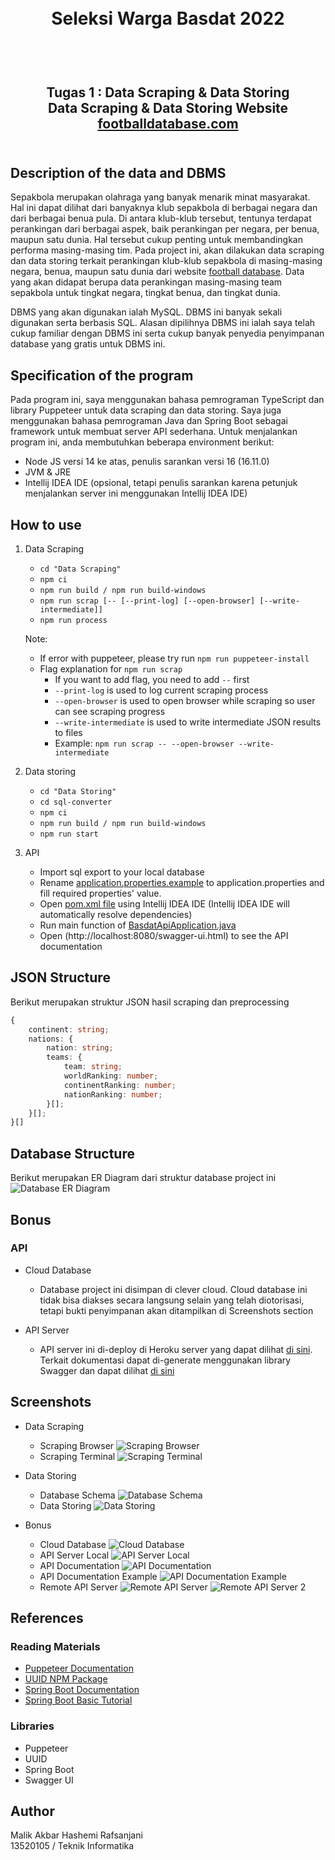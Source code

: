 <h1 align="center">
  <br>
  Seleksi Warga Basdat 2022
  <br>
  <br>
</h1>

<h2 align="center">
  <br>
  Tugas 1 : Data Scraping & Data Storing
  <br>
  Data Scraping & Data Storing Website <a href="https://footballdatabase.com/clubs-index">footballdatabase.com</a>
  <br>
  <br>
</h2>

## Description of the data and DBMS
Sepakbola merupakan olahraga yang banyak menarik minat masyarakat. Hal ini dapat dilihat dari banyaknya klub sepakbola di berbagai negara dan dari berbagai benua pula. Di antara klub-klub tersebut, tentunya terdapat perankingan dari berbagai aspek, baik perankingan per negara, per benua, maupun satu dunia. Hal tersebut cukup penting untuk membandingkan performa masing-masing tim. Pada project ini, akan dilakukan data scraping dan data storing terkait perankingan klub-klub sepakbola di masing-masing negara, benua, maupun satu dunia dari website [football database](http://footballdatabase.com/clubs-index). Data yang akan didapat berupa data perankingan masing-masing team sepakbola untuk tingkat negara, tingkat benua, dan tingkat dunia.

DBMS yang akan digunakan ialah MySQL. DBMS ini banyak sekali digunakan serta berbasis SQL. Alasan dipilihnya DBMS ini ialah saya telah cukup familiar dengan DBMS ini serta cukup banyak penyedia penyimpanan database yang gratis untuk DBMS ini.

## Specification of the program
Pada program ini, saya menggunakan bahasa pemrograman TypeScript dan library Puppeteer untuk data scraping dan data storing. Saya juga menggunakan bahasa pemrograman Java dan Spring Boot sebagai framework untuk membuat server API sederhana. Untuk menjalankan program ini, anda membutuhkan beberapa environment berikut:
- Node JS versi 14 ke atas, penulis sarankan versi 16 (16.11.0)
- JVM & JRE
- Intellij IDEA IDE (opsional, tetapi penulis sarankan karena petunjuk menjalankan server ini menggunakan Intellij IDEA IDE)

## How to use
1. Data Scraping
   - `cd "Data Scraping"`
   - `npm ci`
   - `npm run build / npm run build-windows`
   - `npm run scrap [-- [--print-log] [--open-browser] [--write-intermediate]]`
   - `npm run process`

   Note:
   - If error with puppeteer, please try run `npm run puppeteer-install`
   - Flag explanation for `npm run scrap`
     - If you want to add flag, you need to add ` -- ` first
     - `--print-log` is used to log current scraping process
     - `--open-browser` is used to open browser while scraping so user can see scraping progress
     - `--write-intermediate` is used to write intermediate JSON results to files
     - Example: `npm run scrap -- --open-browser --write-intermediate`

2. Data storing
   - `cd "Data Storing"`
   - `cd sql-converter`
   - `npm ci`
   - `npm run build / npm run build-windows`
   - `npm run start`
3. API
   - Import sql export to your local database
   - Rename [application.properties.example](Data%20Storing\api\basdat-api\src\main\resources\application.properties.example) to application.properties and fill required properties' value.
   - Open [pom.xml file](Data%20Storing\api\basdat-api\pom.xml) using Intellij IDEA IDE (Intellij IDEA IDE will automatically resolve dependencies)
   - Run main function of [BasdatApiApplication.java](Data%20Storing\api\basdat-api\src\main\java\com\malikrafsan\basdatapi\BasdatApiApplication.java)
   - Open (http://localhost:8080/swagger-ui.html) to see the API documentation

## JSON Structure
Berikut merupakan struktur JSON hasil scraping dan preprocessing
```ts
{
    continent: string;
    nations: {
        nation: string;
        teams: {
            team: string;
            worldRanking: number;
            continentRanking: number;
            nationRanking: number;
        }[];
    }[];
}[]
```

## Database Structure
Berikut merupakan ER Diagram dari struktur database project ini
![Database ER Diagram](Data%20Storing/diagram/diagram.png)

## Bonus

### API
- Cloud Database
  - Database project ini disimpan di clever cloud. Cloud database ini tidak bisa diakses secara langsung selain yang telah diotorisasi, tetapi bukti penyimpanan akan ditampilkan di Screenshots section

- API Server
  - API server ini di-deploy di Heroku server yang dapat dilihat [di sini](https://warm-harbor-18516.herokuapp.com/). Terkait dokumentasi dapat di-generate menggunakan library Swagger dan dapat dilihat [di sini](http://warm-harbor-18516.herokuapp.com/swagger-ui.html)

## Screenshots
- Data Scraping
  - Scraping Browser
![Scraping Browser](Data%20Scraping/screenshot/scraping-browser.png)
  - Scraping Terminal
![Scraping Terminal](Data%20Scraping/screenshot/scraping-terminal.png)

- Data Storing
  - Database Schema
![Database Schema](Data%20Storing/screenshot/database-schema.png)
  - Data Storing
![Data Storing](Data%20Storing/screenshot/data-storing.png)

- Bonus
  - Cloud Database
![Cloud Database](Data%20Storing/screenshot/cloud-database.png)
  - API Server Local
![API Server Local](Data%20Storing/screenshot/api-server-local.png)
  - API Documentation
![API Documentation](Data%20Storing/screenshot/api-documentation.png)
  - API Documentation Example
![API Documentation Example](Data%20Storing/screenshot/api-documentation-2.png)
  - Remote API Server
![Remote API Server](Data%20Storing/screenshot/api-server.png)
![Remote API Server 2](Data%20Storing/screenshot/api-server-2.png)

## References

### Reading Materials
- [Puppeteer Documentation](https://pptr.dev/)
- [UUID NPM Package](https://www.npmjs.com/package/uuid)
- [Spring Boot Documentation](https://spring.io/projects/spring-boot)
- [Spring Boot Basic Tutorial](https://www.youtube.com/watch?v=VM3rwdMBORY)

### Libraries
- Puppeteer
- UUID
- Spring Boot
- Swagger UI

## Author
   Malik Akbar Hashemi Rafsanjani
   <br/>
   13520105 / Teknik Informatika